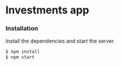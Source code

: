 # Investments app

### Installation

Install the dependencies and start the server.

```sh
$ npm install
$ npm start
```
